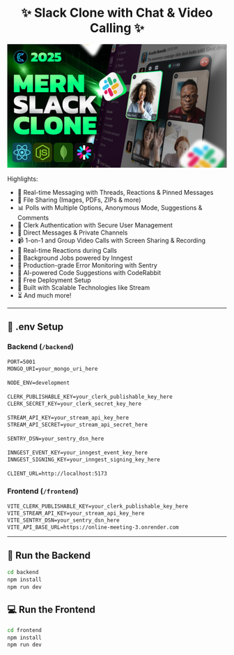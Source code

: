<h1 align="center">✨ Slack Clone with Chat & Video Calling ✨</h1>

![Demo App](/frontend/public/screenshot-for-readme.png)

Highlights:

- 💬 Real-time Messaging with Threads, Reactions & Pinned Messages
- 📂 File Sharing (Images, PDFs, ZIPs & more)
- 📊 Polls with Multiple Options, Anonymous Mode, Suggestions & Comments
- 🔐 Clerk Authentication with Secure User Management
- 📨 Direct Messages & Private Channels
- 📹 1-on-1 and Group Video Calls with Screen Sharing & Recording
- 🎉 Real-time Reactions during Calls
- 🔧 Background Jobs powered by Inngest
- 🚨 Production-grade Error Monitoring with Sentry
- 🤖 AI-powered Code Suggestions with CodeRabbit
- 🚀 Free Deployment Setup
- 🎯 Built with Scalable Technologies like Stream
- ⏳ And much more!

---

## 🧪 .env Setup

### Backend (`/backend`)

```
PORT=5001
MONGO_URI=your_mongo_uri_here

NODE_ENV=development

CLERK_PUBLISHABLE_KEY=your_clerk_publishable_key_here
CLERK_SECRET_KEY=your_clerk_secret_key_here

STREAM_API_KEY=your_stream_api_key_here
STREAM_API_SECRET=your_stream_api_secret_here

SENTRY_DSN=your_sentry_dsn_here

INNGEST_EVENT_KEY=your_inngest_event_key_here
INNGEST_SIGNING_KEY=your_inngest_signing_key_here

CLIENT_URL=http://localhost:5173
```

### Frontend (`/frontend`)

```
VITE_CLERK_PUBLISHABLE_KEY=your_clerk_publishable_key_here
VITE_STREAM_API_KEY=your_stream_api_key_here
VITE_SENTRY_DSN=your_sentry_dsn_here
VITE_API_BASE_URL=https://online-meeting-3.onrender.com
```

---

## 🔧 Run the Backend

```bash
cd backend
npm install
npm run dev
```

## 💻 Run the Frontend

```bash
cd frontend
npm install
npm run dev
```
